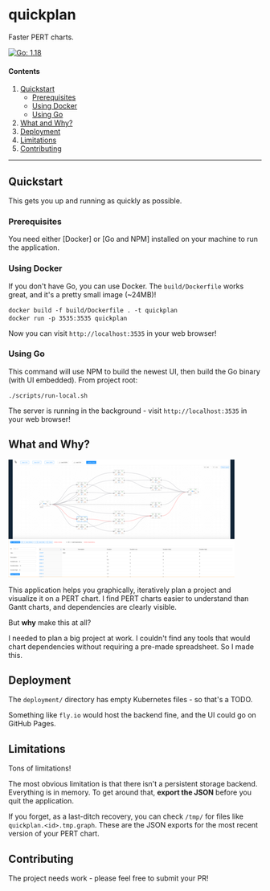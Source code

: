 # quickplan

Faster PERT charts.

[![Go: 1.18](https://img.shields.io/badge/Go-v1.18-blue.svg)](https://golang.org/dl/)

#### Contents

1. [Quickstart](#quickstart)
    * [Prerequisites](#prerequisites)
    * [Using Docker](#using-docker)
    * [Using Go](#using-go)
2. [What and Why?](#what-and-why)
3. [Deployment](#deployment)
4. [Limitations](#limitations)
5. [Contributing](#contributing)

---

## Quickstart

This gets you up and running as quickly as possible.

### Prerequisites

You need either [Docker] or [Go and NPM] installed on your machine to run the application.

### Using Docker

If you don't have Go, you can use Docker. The `build/Dockerfile` works great, and it's a pretty small image (~24MB)!

```shell
docker build -f build/Dockerfile . -t quickplan
docker run -p 3535:3535 quickplan
```

Now you can visit `http://localhost:3535` in your web browser!

### Using Go

This command will use NPM to build the newest UI, then build the Go binary (with UI embedded).
From project root:

```shell
./scripts/run-local.sh
```

The server is running in the background - visit `http://localhost:3535` in your web browser!

## What and Why?

[![screenshot](./docs/img/screenshot-sm.png)](./docs/img/screenshot.png)

This application helps you graphically, iteratively plan a project and visualize it on a PERT chart.
I find PERT charts easier to understand than Gantt charts, and dependencies are clearly visible.

But **why** make this at all?

I needed to plan a big project at work. I couldn't find any tools that would chart dependencies without requiring a pre-made spreadsheet. So I made this.

## Deployment

The `deployment/` directory has empty Kubernetes files - so that's a TODO.

Something like `fly.io` would host the backend fine, and the UI could go on GitHub Pages. 

## Limitations

Tons of limitations!

The most obvious limitation is that there isn't a persistent storage backend. Everything is in memory.
To get around that, **export the JSON** before you quit the application.

If you forget, as a last-ditch recovery, you can check `/tmp/` for files like `quickplan.<id>.tmp.graph`.
These are the JSON exports for the most recent version of your PERT chart.

## Contributing

The project needs work - please feel free to submit your PR!
